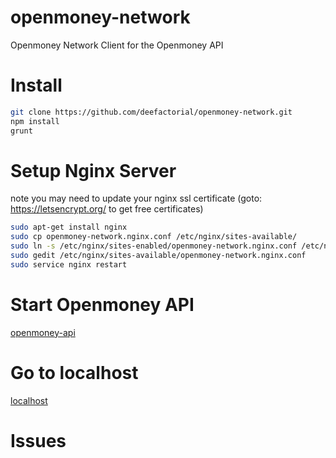 # openmoney-network
Openmoney Network Client for the Openmoney API

# Install
```sh
git clone https://github.com/deefactorial/openmoney-network.git
npm install
grunt
```

# Setup Nginx Server
note you may need to update your nginx ssl certificate (goto: https://letsencrypt.org/ to get free certificates)
```sh
sudo apt-get install nginx
sudo cp openmoney-network.nginx.conf /etc/nginx/sites-available/
sudo ln -s /etc/nginx/sites-enabled/openmoney-network.nginx.conf /etc/nginx/sites-available/openmoney-network.nginx.conf
sudo gedit /etc/nginx/sites-available/openmoney-network.nginx.conf
sudo service nginx restart
```

# Start Openmoney API
[openmoney-api](https://github.com/deefactorial/openmoney-api/)

# Go to localhost
[localhost](https://localhost)

# Issues
